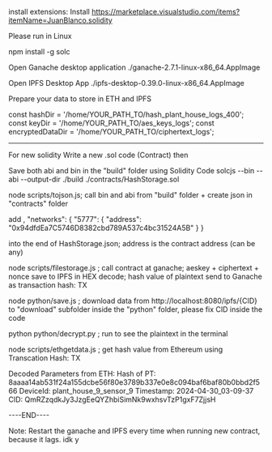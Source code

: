 install extensions: Install https://marketplace.visualstudio.com/items?itemName=JuanBlanco.solidity

Please run in Linux

npm install -g solc

Open Ganache desktop application
./ganache-2.7.1-linux-x86_64.AppImage

Open IPFS Desktop App
./ipfs-desktop-0.39.0-linux-x86_64.AppImage

Prepare your data to store in ETH and IPFS

const hashDir = '/home/YOUR_PATH_TO/hash_plant_house_logs_400';
const keyDir = '/home/YOUR_PATH_TO/aes_keys_logs';
const encryptedDataDir = '/home/YOUR_PATH_TO/ciphertext_logs';

------------------------------------------
For new solidity
Write a new .sol code (Contract) then 
 
Save both abi and bin in the "build" folder using Solidity Code
solcjs --bin --abi --output-dir ./build ./contracts/HashStorage.sol

node scripts/tojson.js; call bin and abi from "build" folder + create json in "contracts" folder

add   ,
  "networks": {
    "5777": {
      "address": "0x94dfdEa7C5746D8382cbd789A537c4bc31524A5B"
    }
  }

into the end of HashStorage.json; address is the contract address (can be any)


node scripts/filestorage.js ; call contract at ganache; aeskey + ciphertext + nonce save to IPFS in HEX decode; hash value of plaintext send to Ganache as transaction hash: TX

node python/save.js ; download data from http://localhost:8080/ipfs/{CID} to "download" subfolder inside the "python" folder, please fix CID inside the code

python python/decrypt.py ; run to see the plaintext in the terminal

node scripts/ethgetdata.js ; get hash value from Ethereum using Transcation Hash: TX

Decoded Parameters from ETH:
Hash of PT: 8aaaa14ab531f24a155dcbe56f80e3789b337e0e8c094baf6baf80b0bbd2f566
DeviceId: plant_house_9_sensor_9
Timestamp: 2024-04-30_03-09-37
CID: QmRZzqdkJy3JzgEeQYZhbiSimNk9wxhsvTzP1gxF7ZjjsH

----END----


Note:
Restart the ganache and IPFS every time when running new contract, because it lags. idk y